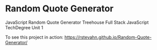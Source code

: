 # Random Quote Generator
 JavaScript Random Quote Generator
Treehouse Full Stack JavaScript TechDegree Unit 1

To see this project in action: https://rstevahn.github.io/Random-Quote-Generator/
